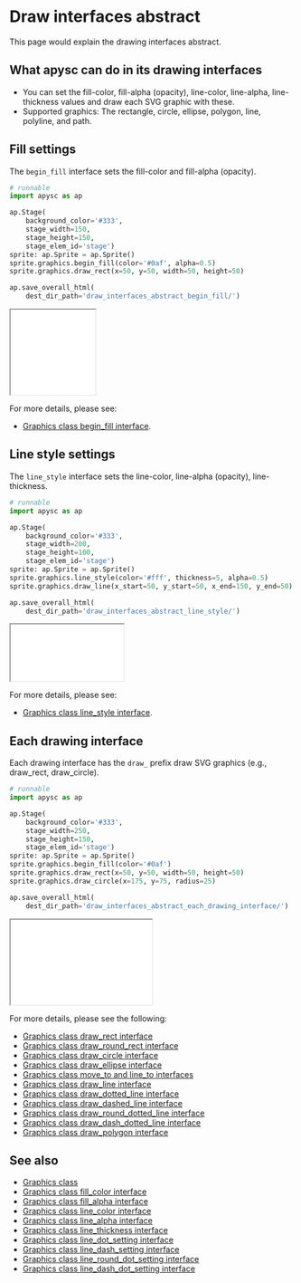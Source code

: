 # Draw interfaces abstract

This page would explain the drawing interfaces abstract.

## What apysc can do in its drawing interfaces

- You can set the fill-color, fill-alpha (opacity), line-color, line-alpha, line-thickness values and draw each SVG graphic with these.
- Supported graphics: The rectangle, circle, ellipse, polygon, line, polyline, and path.

## Fill settings

The `begin_fill` interface sets the fill-color and fill-alpha (opacity).

```py
# runnable
import apysc as ap

ap.Stage(
    background_color='#333',
    stage_width=150,
    stage_height=150,
    stage_elem_id='stage')
sprite: ap.Sprite = ap.Sprite()
sprite.graphics.begin_fill(color='#0af', alpha=0.5)
sprite.graphics.draw_rect(x=50, y=50, width=50, height=50)

ap.save_overall_html(
    dest_dir_path='draw_interfaces_abstract_begin_fill/')
```

<iframe src="static/draw_interfaces_abstract_begin_fill/index.html" width="150" height="150"></iframe>

For more details, please see:

- [Graphics class begin_fill interface](graphics_begin_fill.md).

## Line style settings

The `line_style` interface sets the line-color, line-alpha (opacity), line-thickness.

```py
# runnable
import apysc as ap

ap.Stage(
    background_color='#333',
    stage_width=200,
    stage_height=100,
    stage_elem_id='stage')
sprite: ap.Sprite = ap.Sprite()
sprite.graphics.line_style(color='#fff', thickness=5, alpha=0.5)
sprite.graphics.draw_line(x_start=50, y_start=50, x_end=150, y_end=50)

ap.save_overall_html(
    dest_dir_path='draw_interfaces_abstract_line_style/')
```

<iframe src="static/draw_interfaces_abstract_line_style/index.html" width="200" height="100"></iframe>

For more details, please see:

- [Graphics class line_style interface](graphics_line_style.md).

## Each drawing interface

Each drawing interface has the `draw_` prefix draw SVG graphics (e.g., draw_rect, draw_circle).

```py
# runnable
import apysc as ap

ap.Stage(
    background_color='#333',
    stage_width=250,
    stage_height=150,
    stage_elem_id='stage')
sprite: ap.Sprite = ap.Sprite()
sprite.graphics.begin_fill(color='#0af')
sprite.graphics.draw_rect(x=50, y=50, width=50, height=50)
sprite.graphics.draw_circle(x=175, y=75, radius=25)

ap.save_overall_html(
    dest_dir_path='draw_interfaces_abstract_each_drawing_interface/')
```

<iframe src="static/draw_interfaces_abstract_each_drawing_interface/index.html" width="250" height="150"></iframe>

For more details, please see the following:

- [Graphics class draw_rect interface](graphics_draw_rect.md)
- [Graphics class draw_round_rect interface](graphics_draw_round_rect.md)
- [Graphics class draw_circle interface](graphics_draw_circle.md)
- [Graphics class draw_ellipse interface](graphics_draw_ellipse.md)
- [Graphics class move_to and line_to interfaces](graphics_move_to_and_line_to.md)
- [Graphics class draw_line interface](graphics_draw_line.md)
- [Graphics class draw_dotted_line interface](graphics_draw_dotted_line.md)
- [Graphics class draw_dashed_line interface](graphics_draw_dashed_line.md)
- [Graphics class draw_round_dotted_line interface](graphics_draw_round_dotted_line.md)
- [Graphics class draw_dash_dotted_line interface](graphics_draw_dash_dotted_line.md)
- [Graphics class draw_polygon interface](graphics_draw_polygon.md)

## See also

- [Graphics class](graphics.md)
- [Graphics class fill_color interface](graphics_fill_color.md)
- [Graphics class fill_alpha interface](graphics_fill_alpha.md)
- [Graphics class line_color interface](graphics_line_color.md)
- [Graphics class line_alpha interface](graphics_line_alpha.md)
- [Graphics class line_thickness interface](graphics_line_thickness.md)
- [Graphics class line_dot_setting interface](graphics_line_dot_setting.md)
- [Graphics class line_dash_setting interface](graphics_line_dash_setting.md)
- [Graphics class line_round_dot_setting interface](graphics_line_round_dot_setting.md)
- [Graphics class line_dash_dot_setting interface](graphics_line_dash_dot_setting.md)